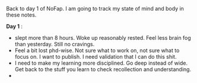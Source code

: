 Back to day 1 of NoFap. I am going to track my state of mind and body in these notes.

**Day 1** : 

* slept more than 8 hours. Woke up reasonably rested. Feel less brain fog than yesterday. Still no cravings.
* Feel a bit lost phd-wise. Not sure what to work on, not sure what to focus on. I want to publish. I need validation that I can do this shit.
* I need to make my learning more disciplined. Go deep instead of wide. Get back to the stuff you learn to check recollection and understanding.
* 